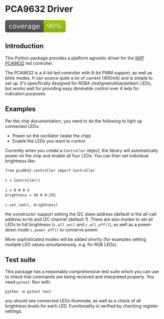 # PCA9632 Driver

![coverage](coverage.svg)

## Introduction

This Python package provides a platform agnostic driver for the [NXP PCA9632](https://www.nxp.com/products/power-management/lighting-driver-and-controller-ics/ic-led-controllers/4-bit-fm-plus-ic-bus-low-power-led-driver:PCA9632) led controller.

The PCA9632 is a 4-bit led controller with 8-bit PWM support, as well as blink modes. It can source quite a lot of current (400mA) and is simple to set up. It's specifically designed for RGBA (red/green/blue/amber) LEDs, but works well for providing easy dimmable control over 4 leds for indication purposes.

## Examples

Per the chip documentation, you need to do the following to light up connected LEDs:

* Power on the oscillator (wake the chip)
* Enable the LEDs you want to control

Currently when you create a `Controller` object, the library will automatically power on the chip and enable all four LEDs. You can then set individual brightness like:

```
from pca9632.controller import Controller

c = Controller()

i = 0 # 0-3
brightness = 50 # 0:255

c.set_led(i, brightness)
```

the constructor support setting the I2C slave address (default is the all-call address `0x70`) and I2C channel (default 1). There are also modes to set all LEDs to full brightness (`c.all_on()` and `c.all_off()`), as well as a power-down mode `c.power_off()` to conserve power.

More sophisticated modes will be added shortly (for examples setting multiple LED values simultaneously, e.g. for RGB LEDs).

## Test suite

This package has a reasonably comprehensive test suite which you can use to check that commands are being recieved and interpreted properly. You need `pytest`. Run with:

```
python -m pytest test
```

you should see connected LEDs illuminate, as well as a check of all brightness levels for each LED. Functionality is verified by checking register settings.
